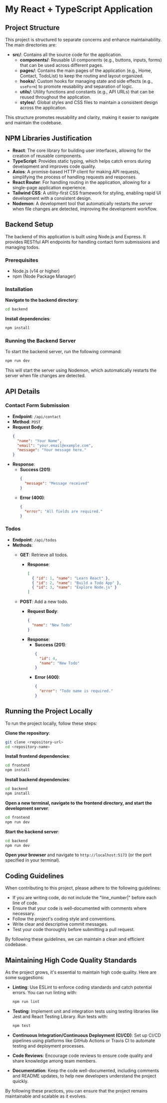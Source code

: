 # My React + TypeScript Application

## Project Structure

This project is structured to separate concerns and enhance maintainability. The main directories are:

- **src/**: Contains all the source code for the application.
  - **components/**: Reusable UI components (e.g., buttons, inputs, forms) that can be used across different pages.
  - **pages/**: Contains the main pages of the application (e.g., Home, Contact, TodoList) to keep the routing and layout organized.
  - **hooks/**: Custom hooks for managing state and side effects (e.g., `useForm`) to promote reusability and separation of logic.
  - **utils/**: Utility functions and constants (e.g., API URLs) that can be reused throughout the application.
  - **styles/**: Global styles and CSS files to maintain a consistent design across the application.

This structure promotes reusability and clarity, making it easier to navigate and maintain the codebase.

## NPM Libraries Justification

- **React**: The core library for building user interfaces, allowing for the creation of reusable components.
- **TypeScript**: Provides static typing, which helps catch errors during development and improves code quality.
- **Axios**: A promise-based HTTP client for making API requests, simplifying the process of handling requests and responses.
- **React Router**: For handling routing in the application, allowing for a single-page application experience.
- **Tailwind CSS**: A utility-first CSS framework for styling, enabling rapid UI development with a consistent design.
- **Nodemon**: A development tool that automatically restarts the server when file changes are detected, improving the development workflow.

## Backend Setup

The backend of this application is built using Node.js and Express. It provides RESTful API endpoints for handling contact form submissions and managing todos.

### Prerequisites

- Node.js (v14 or higher)
- npm (Node Package Manager)

### Installation

**Navigate to the backend directory**:
   ```bash
   cd backend
   ```

**Install dependencies**:
   ```bash
   npm install
   ```

### Running the Backend Server

To start the backend server, run the following command:
```bash
npm run dev
```
This will start the server using Nodemon, which automatically restarts the server when file changes are detected.

## API Details

### Contact Form Submission

- **Endpoint**: `/api/contact`
- **Method**: `POST`
- **Request Body**:
  ```json
  {
    "name": "Your Name",
    "email": "your.email@example.com",
    "message": "Your message here."
  }
  ```
- **Response**:
  - **Success (201)**:
    ```json
    {
      "message": "Message received"
    }
    ```
  - **Error (400)**:
    ```json
    {
      "error": "All fields are required."
    }
    ```

### Todos

- **Endpoint**: `/api/todos`
- **Methods**:
  - **GET**: Retrieve all todos.
    - **Response**:
      ```json
      [
        { "id": 1, "name": "Learn React" },
        { "id": 2, "name": "Build a Todo App" },
        { "id": 3, "name": "Explore Node.js" }
      ]
      ```

  - **POST**: Add a new todo.
    - **Request Body**:
      ```json
      {
        "name": "New Todo"
      }
      ```
    - **Response**:
      - **Success (201)**:
        ```json
        {
          "id": 4,
          "name": "New Todo"
        }
        ```
      - **Error (400)**:
        ```json
        {
          "error": "Todo name is required."
        }
        ```

## Running the Project Locally

To run the project locally, follow these steps:

**Clone the repository**:
   ```bash
   git clone <repository-url>
   cd <repository-name>
   ```

**Install frontend dependencies**:
   ```bash
   cd frontend
   npm install
   ```

**Install backend dependencies**:
   ```bash
   cd backend
   npm install
   ```

**Open a new terminal, navigate to the frontend directory, and start the development server**:
   ```bash
   cd frontend
   npm run dev
   ```

**Start the backend server**:
   ```bash
   cd backend
   npm run dev
   ```

**Open your browser** and navigate to `http://localhost:5173` (or the port specified in your terminal).

## Coding Guidelines

When contributing to this project, please adhere to the following guidelines:

- If you are writing code, do not include the "line_number|" before each line of code.
- Ensure that your code is well-documented with comments where necessary.
- Follow the project's coding style and conventions.
- Write clear and descriptive commit messages.
- Test your code thoroughly before submitting a pull request.

By following these guidelines, we can maintain a clean and efficient codebase.

## Maintaining High Code Quality Standards

As the project grows, it's essential to maintain high code quality. Here are some suggestions:

- **Linting**: Use ESLint to enforce coding standards and catch potential errors. You can run linting with:
  ```bash
  npm run lint
  ```

- **Testing**: Implement unit and integration tests using testing libraries like Jest and React Testing Library. Run tests with:
  ```bash
  npm test
  ```

- **Continuous Integration/Continuous Deployment (CI/CD)**: Set up CI/CD pipelines using platforms like GitHub Actions or Travis CI to automate testing and deployment processes.

- **Code Reviews**: Encourage code reviews to ensure code quality and share knowledge among team members.

- **Documentation**: Keep the code well-documented, including comments and README updates, to help new developers understand the project quickly.

By following these practices, you can ensure that the project remains maintainable and scalable as it evolves.
